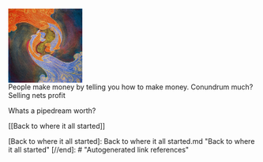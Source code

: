 <br>
<img src="attachments/SSF.jpg" width=150 align="center">
<br>
People make money by telling you how to make money.
Conundrum much?
Selling nets profit

Whats a pipedream worth?





[[Back to where it all started]]


[//begin]: # "Autogenerated link references for markdown compatibility"
[Back to where it all started]: Back to where it all started.md "Back to where it all started"
[//end]: # "Autogenerated link references"